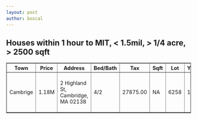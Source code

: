 ```yaml
---
layout: post
author: boscal
---
```

## Houses within 1 hour to MIT, < 1.5mil, > 1/4 acre, > 2500 sqft

<table border="1">
<tr>	
<th>Town</th>
<th>Price</th>
<th>Address</th>
<th>Bed/Bath</th>
<th>Tax</th>
<th>Sqft</th>
<th>Lot</th>
<th>YearBuilt</th>
<th>ToMIT</th>
<th>DatesOnMarket</th>
<th>Note</th>
<th>Link</th>
</tr>
<tr>
<td>Cambrige</td>
<td>1.18M</td>
<td>2 Highland St, Cambridge, MA 02138</td>
<td>4/2</td>
<td>27875.00</td>
<td>NA</td>
<td>6258</td>
<td>1866</td>
<td>9 min</td>
<td>3/12/2</td>
<td>Old</td>
<td><a href="https://www.zillow.com/homedetails/2-Highland-St-Cambridge-MA-02138/56438933_zpid/?"><img src="/assets/images/Cambridge_2HighlandSt.png" width="100" height=
"100"></a></td>
</tr>
</table>

